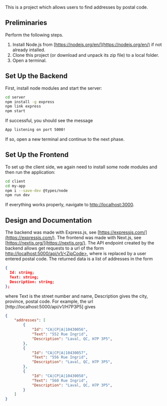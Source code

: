 This is a project which allows users to find addresses by postal code. 

## Preliminaries
Perform the following steps.
1. Install Node.js from [https://nodejs.org/en/](https://nodejs.org/en/) if not already intalled.
2. Clone this project (or download and unpack its zip file) to a local folder.
3. Open a terminal.

## Set Up the Backend
First, install node modules and start the server:
```bash
cd server
npm install -g express
npm link express
npm start
```
If successful, you should see the message
```bash
App listening on port 5000!
```
If so, open a new terminal and continue to the next phase.

## Set Up the Frontend
To set up the client side, we again need to install some node modules and then run the application:
```bash
cd client
cd my-app
npm i --save-dev @types/node
npm run dev
```
If everything works properly, navigate to [http://localhost:3000](http://localhost:3000).   

## Design and Documentation

 The backend was made with Express.js, see [https://expressjs.com/](https://expressjs.com/). The frontend was made with Next.js, see [https://nextjs.org/](https://nextjs.org/). The API endpoint created by the backend allows get requests to a url of the form [http://localhost:5000/api/v1/\<ZipCode\>](http://localhost:5000/api/v1/\<ZipCode\>), where <ZipCode> is replaced by a user entered postal code. 
The returned data is a list of addresses in the form 
```json
{
  Id: string;
  Text: string;
  Description: string;
};
```
where Text is the street number and name, Description gives the city, province, postal code. For example, the url [http://localhost:5000/api/v1/H7P3P5] gives 

```json
{
    "addresses": [
        {
            "Id": "CA|CP|A|10430056",
            "Text": "552 Rue Ingrid",
            "Description": "Laval, QC, H7P 3P5",
        },
        {
            "Id": "CA|CP|A|10430057",
            "Text": "556 Rue Ingrid",
            "Description": "Laval, QC, H7P 3P5",
        },
        {
            "Id": "CA|CP|A|10430058",
            "Text": "560 Rue Ingrid",
            "Description": "Laval, QC, H7P 3P5",
        }
    ]
}
```

 

